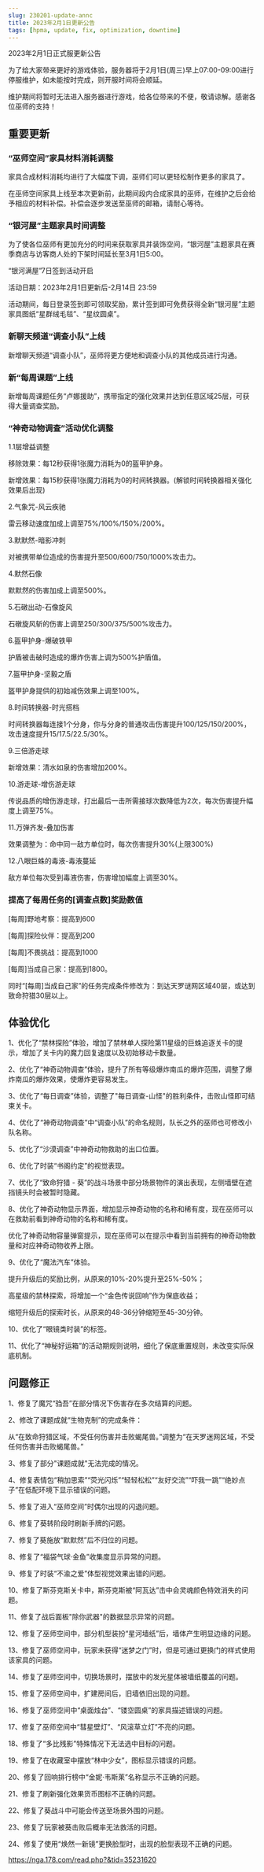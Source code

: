 ```yaml
---
slug: 230201-update-annc
title: 2023年2月1日更新公告
tags: [hpma, update, fix, optimization, downtime]
---
```


2023年2月1日正式服更新公告

<!--truncate-->

为了给大家带来更好的游戏体验，服务器将于2月1日(周三)早上07:00-09:00进行停服维护，如未能按时完成，则开服时间将会顺延。

维护期间将暂时无法进入服务器进行游戏，给各位带来的不便，敬请谅解。感谢各位巫师的支持！

## 重要更新

### “巫师空间”家具材料消耗调整

家具合成材料消耗均进行了大幅度下调，巫师们可以更轻松制作更多的家具了。

在巫师空间家具上线至本次更新前，此期间段内合成家具的巫师，在维护之后会给予相应的材料补偿。补偿会逐步发送至巫师的邮箱，请耐心等待。

### “银河屋”主题家具时间调整

为了使各位巫师有更加充分的时间来获取家具并装饰空间，“银河屋”主题家具在赛季商店与访客商人处的下架时间延长至3月1日5:00。

“银河满屋”7日签到活动开启

活动日期：2023年2月1日更新后-2月14日 23:59

活动期间，每日登录签到即可领取奖励，累计签到即可免费获得全新“银河屋”主题家具图纸“星群绒毛毯”、“星纹圆桌”。

### 新聊天频道“调查小队”上线

新增聊天频道“调查小队”，巫师将更方便地和调查小队的其他成员进行沟通。

### 新“每周课题”上线

新增每周课题任务“卢娜援助”，携带指定的强化效果并达到任意区域25层，可获得大量调查奖励。

### “神奇动物调查”活动优化调整

1.1层增益调整

移除效果：每12秒获得1张魔力消耗为0的盔甲护身。

新增效果：每15秒获得1张魔力消耗为0的时间转换器。(解锁时间转换器相关强化效果后出现)

2.气象咒-风云疾驰

雷云移动速度加成上调至75%/100%/150%/200%。

3.默默然-暗影冲刺

对被携带单位造成的伤害提升至500/600/750/1000%攻击力。

4.默然石像

默默然的伤害加成上调至500%。

5.石礅出动-石像旋风

石礅旋风斩的伤害上调至250/300/375/500%攻击力。

6.盔甲护身-爆破铁甲

护盾被击破时造成的爆炸伤害上调为500%护盾值。

7.盔甲护身-坚毅之盾

盔甲护身提供的初始减伤效果上调至100%。

8.时间转换器-时光搭档

时间转换器每连接1个分身，你与分身的普通攻击伤害提升100/125/150/200%，攻击速度提升15/17.5/22.5/30%。

9.三倍游走球

新增效果：清水如泉的伤害增加200%。

10.游走球-增伤游走球

传说品质的增伤游走球，打出最后一击所需接球次数降低为2次，每次伤害提升幅度上调至75%。

11.万弹齐发-叠加伤害

效果调整为：命中同一敌方单位时，每次伤害提升30%(上限300%)

12.八眼巨蛛的毒液-毒液蔓延

敌方单位每次受到毒液伤害，伤害增加幅度上调至30%。

### 提高了每周任务的[调查点数]奖励数值

[每周]野地考察：提高到600

[每周]探险伙伴：提高到200

[每周]不畏挑战：提高到1000

[每周]当成自己家：提高到1800。

同时“[每周]当成自己家”的任务完成条件修改为：到达天罗谜网区域40层，或达到致命狩猎30层以上。

## 体验优化

1、优化了“禁林探险”体验，增加了禁林单人探险第11星级的巨蛛追逐关卡的提示，增加了关卡内的魔力回复速度以及初始移动卡数量。

2、优化了“神奇动物调查”体验，提升了所有等级爆炸南瓜的爆炸范围，调整了爆炸南瓜的爆炸效果，使爆炸更容易发生。

3、优化了“每日调查”体验，调整了"每日调查-山怪"的胜利条件，击败山怪即可结束关卡。

4、优化了“神奇动物调查”中“调查小队”的命名规则，队长之外的巫师也可修改小队名称。

5、优化了“沙漠调查”中神奇动物救助的出口位置。

6、优化了时装“书阁约定”的视觉表现。

7、优化了“致命狩猎 - 葵”的战斗场景中部分场景物件的演出表现，左侧墙壁在遮挡镜头时会被暂时隐藏。

8、优化了神奇动物显示界面，增加显示神奇动物的名称和稀有度，现在巫师可以在救助前看到神奇动物的名称和稀有度。

优化了神奇动物容量弹窗提示，现在巫师可以在提示中看到当前拥有的神奇动物数量和对应神奇动物收养上限。

9、优化了“魔法汽车”体验。

提升升级后的奖励比例，从原来的10%-20%提升至25%-50%；

高星级的禁林探索，将增加一个“金色传说回响”作为保底收益；

缩短升级后的探索时长，从原来的48-36分钟缩短至45-30分钟。

10、优化了“眼镜类时装”的标签。

11、优化了“神秘好运箱”的活动期规则说明，细化了保底重置规则，未改变实际保底机制。

## <span id="fix">问题修正</span>

1、修复了魔咒“驺吾”在部分情况下伤害存在多次结算的问题。

2、修改了课题成就“生物克制”的完成条件：

从“在致命狩猎区域，不受任何伤害并击败蝎尾兽。”调整为“在天罗迷网区域，不受任何伤害并击败蝎尾兽。”

3、修复了部分"课题成就"无法完成的情况。

4、修复表情包“稍加思索”“荧光闪烁”“轻轻松松”“友好交流”“吓我一跳”“绝妙点子”在低配环境下显示错误的问题。

5、修复了进入“巫师空间”时偶尔出现的闪退问题。

6、修复了葵转阶段时刷新手牌的问题。

7、修复了葵施放“默默然”后不归位的问题。

8、修复了“福袋气球·金鱼”收集度显示异常的问题。

9、修复了时装“不渝之爱”体型视觉效果出错的问题。

10、修复了斯芬克斯关卡中，斯芬克斯被“阿瓦达”击中会灵魂颜色特效消失的问题。

11、修复了战后面板"除你武器"的数据显示异常的问题。

12、修复了巫师空间中，部分机型装扮“星河墙纸”后，墙体产生明显边缘的问题。

13、修复了巫师空间中，玩家未获得“迷梦之门”时，但是可通过更换门的样式使用该家具的问题。

14、修复了巫师空间中，切换场景时，摆放中的发光星体被墙纸覆盖的问题。

15、修复了巫师空间中，扩建房间后，旧墙依旧出现的问题。

16、修复了巫师空间中“桌面烛台”、“镂空圆桌”的家具描述错误的问题。

17、修复了巫师空间中“彗星壁灯”、“风滚草立灯”不亮的问题。

18、修复了“多比残影”特殊情况下无法选中目标的问题。

19、修复了在收藏室中摆放“林中少女”，图标显示错误的问题。

20、修复了回响排行榜中“金妮·韦斯莱”名称显示不正确的问题。

21、修复了刷新强化效果货币图标不正确的问题。

22、修复了葵战斗中可能会传送至场景外围的问题。

23、修复了玩家被葵击败后概率无法救活的问题。

24、修复了使用“焕然一新镜”更换脸型时，出现的脸型表现不正确的问题。

https://nga.178.com/read.php?&tid=35231620
